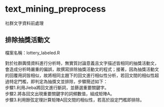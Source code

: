 # text_mining_preprocess
社群文字資料前處理

## 排除抽獎活動文
檔案名稱：lottery_labeled.R

對於社群輿情資料進行分析時，無實質討論意義且文字描述皆相同的抽獎活動文，會造成分析時嚴重的偏誤，故撰寫排除抽獎活動文的程式；接著，因為抽獎活動文的回覆用詞皆相似，故將相同主題下的回文進行相似性分析，若回文間的相似性超過特定門檻，即判定為抽獎文並排除，步驟簡述如下：<br>
步驟1.利用Jieba將回文進行斷詞，並篩選重要關鍵字。<br>
步驟2.將各回文出現重要關鍵字的詞頻數值，組成矩陣A。<br>
步驟3.利用餘弦定理計算矩陣A回文間的相似性，若高於設定門檻即排除。<br>

